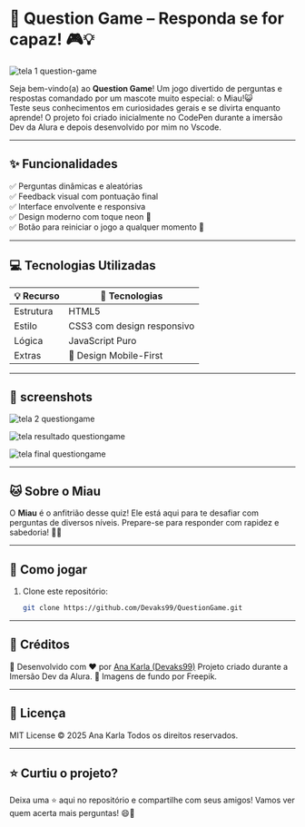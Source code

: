 # 🐾 Question Game – Responda se for capaz! 🎮💡
![tela 1 question-game](https://github.com/user-attachments/assets/e473298a-599d-471a-b0bc-14f604408330)



Seja bem-vindo(a) ao **Question Game**! Um jogo divertido de perguntas e respostas comandado por um mascote muito especial: o Miau!😺  
Teste seus conhecimentos em curiosidades gerais e se divirta enquanto aprende! 
O projeto foi criado inicialmente no CodePen durante a imersão Dev da Alura e depois desenvolvido por mim no Vscode.

---

## ✨ Funcionalidades

✅ Perguntas dinâmicas e aleatórias  
✅ Feedback visual com pontuação final  
✅ Interface envolvente e responsiva  
✅ Design moderno com toque neon 🌌  
✅ Botão para reiniciar o jogo a qualquer momento 🔁

---

## 💻 Tecnologias Utilizadas

| 💡 Recurso | 🔧 Tecnologias |
|-----------|----------------|
| Estrutura | HTML5          |
| Estilo    | CSS3 com design responsivo |
| Lógica    | JavaScript Puro |
| Extras    | 📱 Design Mobile-First |

---

## 📸 screenshots

![tela 2 questiongame](https://github.com/user-attachments/assets/7a2769d3-f440-4532-b5f0-376f745e58ae)

![tela resultado questiongame](https://github.com/user-attachments/assets/156e642b-6670-44f9-9cd7-6291cb2fe194)

![tela final questiongame](https://github.com/user-attachments/assets/56454beb-384c-4290-bd5d-7f1db4318d30)


---

## 🐱 Sobre o Miau

O **Miau** é o anfitrião desse quiz! Ele está aqui para te desafiar com perguntas de diversos níveis. Prepare-se para responder com rapidez e sabedoria! 💬🧠

---

## 🚀 Como jogar

1. Clone este repositório:
   ```bash
   git clone https://github.com/Devaks99/QuestionGame.git

---

## 📌 Créditos

🎯 Desenvolvido com ❤️ por [Ana Karla (Devaks99)](https://github.com/Devaks99)
Projeto criado durante a Imersão Dev da Alura.
📸 Imagens de fundo por Freepik.

---

## 🐾 Licença

MIT License © 2025 Ana Karla
Todos os direitos reservados.

---

## ⭐ Curtiu o projeto?
Deixa uma ⭐ aqui no repositório e compartilhe com seus amigos!
Vamos ver quem acerta mais perguntas! 😄🎉
